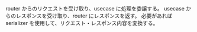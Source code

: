 router からのリクエストを受け取り、usecase に処理を委譲する。
usecase からのレスポンスを受け取り、router にレスポンスを返す。
必要があれば serializer を使用して、リクエスト・レスポンス内容を変換する。
